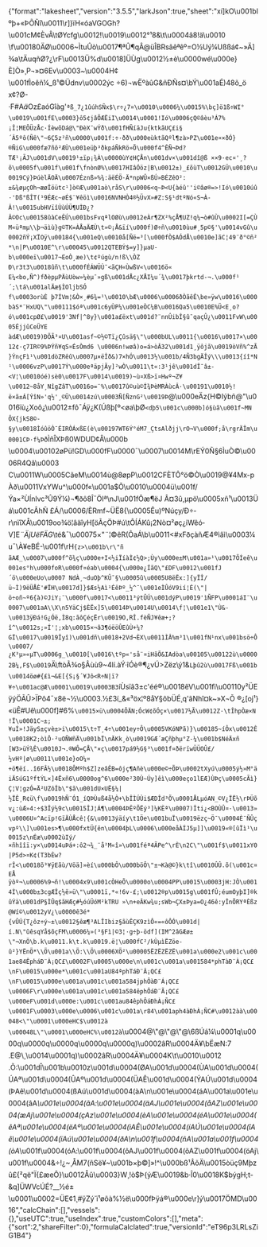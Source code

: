 {"format":"lakesheet","version":"3.5.5","larkJson":true,"sheet":"xí]kO\u001bIºþ+«ÞÕÑî\u0011\r]}ïH«óaVGOGh?\u001cM¢ÈvÂ\tØYcfg\u0012!\u0019\u0012°¹8&\t\u0004â8!ä\u0010 \f\u00180ÄØ\u0006~ÌtuÛò\u0017¶ªÛ¶qÂ@üÎBRsâêªêº=O½Uý¼Ußßá¢~»Ä]¾a\tÄuqñØ?¿\rF\u0013Ü%d\u0018]ÜÙg\u0012½±è\u0000wé\u000e}È]Ò»¸P¬»¤6Ev\u0003~\u0004H¢\u001fÌoêñ¼_ß¹©Üdnv\u0002ýc ÷6)¬wËºàûG&ñÐÑs¤\bÝ\u001aÉ)48õ_öx¢?Ø-·F#A$ä%ÊÝª|ô2Ô¢õ1I-ûS\u001b­ñ\r\u0012C9¡HÝn\u0005Ô£ QéViÝµãAº/kAïö7\u0003Ò[Þtì9Io\u001cÏ\u0012\tmÂP°¦¦#þ.\u0010[Û±õ9ÍÀ×ªÑ-Ñî@r\u0017)mÂÚ4\u000fÒÚä§·×¦Ò¢p<­ÚmÂ¤ã½'úê¡ëÝªd4þÑµæ¶9ö&Wå±AI£´i\u0001±Í\b\u0011Û´x¬\u0005\\\f\u000eöG[ÁÕ\n\u001c\u00174¾Ñ[\u0010£Ë- :6\u0014Ü¾Nák@\u0005µ\u00044FnÍCvóPý­Ø\nT\u0005ÑZGzû\u0012fÜw#\u00107ÃÜ¥H oÀ$Oz£aóGîàg'`ªß_7¿1ûúhSÑx$\r÷¿7¤\u0010\u0006¼\u0015%\bç]ö1ß÷WI°\u0019\u001fE\u0003}ô5¢jâÕÆËiI\u0014\u0001!Ió\u0006çQ©âèu³Á7%¡Î¦MEÔÜzÅc·ÍèwõDá@\"ÐèX¯wÝð\u001fHÑíäJu{ktkãUÇ£i§´Â5ºô(Ñê\"~6Ç5z²ñ\u0000\u001f:÷·ðð\u000eùktãQºl¶zà>PZ\u001e¤×ðÓ}®ÑiG\u000fæ7ñô²ÆÙ\u001eüþ­³ðkpáÑkRö»Õ\u000f4^ÊÑ¬Þd?TÆ¹¡ÃJ\u001dV\u0019¹±ïp¡¾À\u0000ùY¢HÇÅn\u001dv×\u001dî@ß ××9·ec¤'¸?õ\u0005f\u001f\u001f\fnònØ%\u0017HIâÓöz|B\u0012±)_£õùT\u0012GÜ\u0010\u0019Cý}ÞúèlÄOÄ\u0007Éznß»%¾:äëÉÖ·Ä*npWÛ×ßÚ»BÉZêO²:±&¾øµçOh¬æøÎöütc¹]ò©Æ\u001aò\råS\r\u0006<q~Þ<U{àéû''i©âø®=>!Ió\u0010úû·'Dß°ßÎT(¹9ÉÆc~øÉ$¨¥êöì\u0016NVNHÒ4®½ÜvX»#Z:S§¹dtºNó«S¬À­Â!\u0015ubHVïîÙùÚÜ¶UÌÐ¿?Â©Oc\u00158ûàCeÊÚ\u001bsFvqªlOØù\u0012eÀr¶ZX²%çÅ¶UZ!q¼¬ò#ûÙ\u0002I[=ÇÙM«üªmµ\\þ¬äìù}g©TK=ÀÅaÄÆÙ\t»©¡Å&ïí\u000f)Ø÷ñ\u0010ùu#¸5p©§'\u0014vGû\u0002ñÝ¡XÏOÿ\u00184{\u001eQ\u0010å[Ñë=³[\u000fÒ$AÓdÅ\u0010e]ãC¦49¨ð°©ñ²*\n|P\u0010E^\r\u00045\u0012QTEBÝ$=y]}µaU­b\u000eï\u0017¬EoÒ¸æe)\t¢ºúgù/n!ß\\ÒZÐ\r3t3\u0018ûñ\t\u000fÉÁWÜÙ¯<ãÇH«ÙwßV«\u0016ö«E¼<bo,Ñ^)fðèpµPÄùUòw»¼èµ¯»gß\u001dÅc¿XÅI¼u´¾\u0017þkrtd-¬.\u000f¹´;\tá\u001alÄæ§ÌOljbSÓf\u0003orùÈ þ7ÍVm¦&Ò×¸#6¾=¹\u0010\bÆ\u0006\u0006ðÒãêÊ\be»ÿw\u0016\u000bàS*¨HxUQ\"\u00111$óª\u001c6yÙP¼\u001eÒC¼B\u0016Qa5\u0010E%Ü<E¸o?ó\u001cpØ£\u0019'3Nf|^8y}\u001a£ëxt\u001d?¨nnÛibÎ§û¯qaçÛ¿\u0011FvW\u0005ÉjjûCeÜYE àdÆ\u0019)ÐÕÃ³¤U\u001asf~©½©Tï¿Çûsä§\"\u000bUL\u0011{\u0016\u0017×\u0012¢·ç7IR©9%ÞÝñ¥qS¤ÉsÒmd6 \u0006n!wøâ)o=á>òÂ32\u001d1¸ÿôjã\u0019òVñ%^zÃ}ÝnçFì¹\u001dòZRêû\u0007µ×ëÎð&)7×hÓ\u0013½\u001b/4Ñ3bgÄÎý\\\u0013{íî*N¹\u0006vzP\u0017Ý\u000eªäpjÃy]²wÒ\u0011\t«:3¹jê\u001dÎ¯â±-<V¦\u0010óé)sè0\u0017F\u0014\u0019)~ù¤Xß>ï¤Hwº¬Z¥\u0012~8åY¸NîgZâT\u0016o=¨%\u0017û©uù©Í¾ÞèMRÀùcÂ·\u00191\u0010½!ë×ã±Á[ÝîN»'q½'¸©Ü\u0014zú\u0003Ñ[ÑznG²\u0019Þ`@\u000eÄz{H©Iýbñ@\"\u0016ïù¿Xoô¿\u0012±fô¯Áÿ¿K(Úßþ[º<øa\\þØ`<dþ5\u001c\u000b]ó§ùã\u001f~MN Ô­X{jkS8©-§y\u0018ÌóûöÒ¯ÉIRÒÁxßE(è\u00197WT6Ý°éM7_ÇtsAlðjj\rO¬V\u000f;å\rgrÄÎm\u0001CÞ·f¼Þ`ðÌñÎXÞß0WDUD¢Â\u000b \u0004\u00102øPü!GD\u000fF\u0000¯\u0007\u0014M\rEÝ0Ñ§6ÌuÒ©\u0006R4Qâ\u0003 C\u0011W\u0005CãeM\u0014ù@8øpP\u0012CFÈTÔ°ö©Ò\u0019@¥4Mx-pÀð\u0011VxYWu^\u000f«\u001a$Õ\u0010\u0004ü\u001f/Ýa×²ÙÍnlvc³Û9Ý¼)¬¶ðô8Î¯ÖIª\nJ\u001fÔæ¶ëJ Â¤3û,µpö\u0005xñ¹\u0013Üá\u001cÂhÑ £Á/\u0006/ÈRmf~ÜË8{\u0005Êu)ºN­úçy/Ð÷­r\nïîXÅ\u0019oo¾ö¦âäîyH[öÃçÖÞ#ú\tÔÍÁKû¡2Nò¤²øç¿iWêó­V]E*¨ÄjU$ëF ÄG$*\té&¯\u00075×\"¨¦©êR(ÔaÁ\b\u0011<#xFðçàñÆ4®ìâì\u0003¼u¯\\À¥eBÉ-\u001f\rH`{z>\u001b\r\"ñ ãAÆ_\u0007\u000f^õ¾ç\u000e+I<½iÏíàÌ¢½Q>;Ùy\u000e±M\u001a»¹\u0017ÕÍeê\u001es°h\u000foR\u000f¤éab\u0004{\u000e¿ÍãQ\"£DF\u0012\u001fJ´ö\u000eUo\u0007 NdÀ¸~duOþ^KÛ¯§\u0005û\u0005U8ëËx:]{yÏÎ/ü~Ì)9ëÜÅÈ'#ÏH\u0017d]}$Æs½Aì¹ÉêÞº_­½^¯\u001eÌÛóV9ií¦É(\"|ö÷oñ~º6{à)©JiY¡¨\u000f\u0017<\u0011³ýtÛÚ\u001dýP\u0019'ìÑFP\u0001áI¨\u0007\u001aA\\X\n5YäCj$ÈËx]5\u0014Þ\u0014U\u0014\f¦\u001e1\"Ù&­\u0013ÿÐá!G¿Óë,Ì8q:ãôÇéçË­r\u0019O,RÎ.fèÑJ¥êæ+;?î^\u0012s;»Í'¦;xb\u0015×¬â3¶óëöÛEûÙ+¼?GÏ\u0017\u0019Îyî)\u001dñ\u0018+2Vd¬ÈX\u0011ÌÂ%m³1\u001fN¹nx\u001bsö÷Ô\u0007/¿K³µ»«µT\u0006g_\u0010[\u0016\tºp«­'så¨¤iHãÕ&IAdòa\u00105\u00122ù\u00002B¼,F$\u0019`Ä\ftòÃ¾o§Âùù9~4lí.àÝ·îÓè®¶¿vÚ>Zëz\\ý1&`Lþû2ù\u0017Fß\u001b\u0014öø#{£ì¬&E[{S¡§´¥Jô<R÷N|ï?¥÷\u001ac@Æ\u0001\u0019\u0003B3`íÙsïã3±c'éé®\u0018êV\u001fì\u00110y²ÜEÿýÖÃÛ>ÏPô4¯x8ë¬½\u0003.½£3í_&«³öx¦º8åY§ôbÜÉ¸q'ãNhî¤k~»X¬Õ ®¿[oj¹}«üÊ#Uê\u000f]#6%`\u0015×ü\u0004ÔÄN;ÓcW¢õÓç×\u0017½Ã\u0012Z·\tÎhpÒæ×N!Ï\u0001C~±;¥uÍ»!JäyS±çvè±>i\u0015\t÷T¸4÷\u001ey÷Ô\u0005VKóNPã)}\u00185~íÔx\u0012Ê\u0018K2;òìÔ·²uOÑWñÄ\u001bÏ\nÄKk¸ò\u0019GÆ´æÇñþhµ°Z-¼\u001b$NéÄxñ [W3>üÝ¾Ê\u0010J¬.®WÔ=ÇÅ\"×ç\u0017pá9½G§³\u001f¤ðërïwÜÜOÛ£/½vHº|ø\u0011\u001e}oO¼¤+ö¶ëí..î6FÂ½\u0018ÔMºh$Z]zeâÊB=ôjç¶Añè\u000e©÷ÕÞ\u0002tXyú\u0005ý½»M°äiÄSúG1ºftÝL×]4Ëxñ6\u0000og^6\u000e²30Ù~Úy]êì\u000eço1lEÆ)ÙÞç\u0005cÃì}Ç¦V¦gzÓ=Ä²UZôÎb\"$ã\u001dU×UË§¼|½ÏÊ¸R¢ü\f\u0019hÑ¨Ó1_íQÞÙuß4å½Ò+\bÎÌÚÙi$ÆDÎd³Õ\u0001ÅLµóAN_©V¿ÏË½\rÞÜõv¿:ùÆ»4:÷$3Îý½9c\u0015ÎJ¦Á¶\u0004ÞÊºÕËý³]¼KÈª\u0007)Îti¿<BOÙÛ¤·\u0013»\u0006U¤^Acïp!GïÄÙÅcê¦{&\u0013ýäíy\t1Öe\u001buÏ\u0019ëzç~Ö¯\u0004È¯ÑÛçvpº\\]\u001es>¶\u000fxtÜ{ên\u0004þL\u0006\u000eåÀÍJ5µ]]\u0019«®[ûÏì¹\u0015z\nÉæ\u0002ùIý/×ñhîîï:y×\u0014uÞá+:ô2¬¾_¨å²M«î»\u001féª4ÃPe^\rÈ\n2C\"\u001f$\u0011xY0|P5d>¤K¢(T3bÈw?rÎ<\u0018õ³¥ÿEãù/Vöä]»èí\u000bÔ\u000böÔ\"±¬Kà@©}k\tî\u0010ÛÛ.õ(\u001c¤EÅ ÿòº¬\u0006%9¬ñ!\u0004x9\u001cÒHeÕ\u0000o\u0004PP\u0015\u0003jH:JÒ\u0014Ì\u000b±3cgÆÎç½ë»ü\"\u0001ï,*«!6v-£;\u0012®p\u0015g\u001fÛ;éumOyþI]®kûÝä\u001dP§ÌÛq$ãHÆç#½óúÜóM²kTRU »\n+eÂKw¾u;sWb¬ÇX±Þya=O¿46ê:yÎnÕRYªÈßz@Wí©\u0012yV¿\u0000ê3é*{vÛÚ{T¿ôz÷ý~±\u0012§êæ¶³ALÎIbiz§ãùÊÇK9zìÔ«=«ôÔÓ\u001d|í.N\"ûêsqYå$õçFM\u0006¼»(³§Fì|©3¦·g÷þ-ödf](IM^2âGÆø±\"¬XnÖ\b.k\u0011.k\t.k\u0019.ë¦\u000fC²/kÙµìËZöe-û²}YËnÖ*\\Ö\u001a\\Ö:\\Ö\u0006XÖ²\u00005ËZËZËZË\u001a\u000e2\u001c\u001ae84ÊpháÐ¨À¡QC£\u0002F\u0005\u000e\n\u001c\u001a\u001584*phTàÐ¨À¡QC£\nF\u0015\u000e*\u001c\u001aU84ªphTáÐ¨Â¡QC£\nF\u0015\u000e\u001a\u001c\u001a584jphÔàÐ¨Á¡QC£\u0006F\r\u000e\u001a\u001c\u001a584êphÔáÐ¨Ã¡QC£\u000eF\u001d\u000e:\u001c\u001au84êphÔáÐhÀ¡ÑC£\u0001F\u0003\u000e\u0006\u001c\u001a\r84\u001aph4àÐhÀ¡ÑC#\u0012àà\u00048<\"\u0001\u000eHC$\u0012à \u00048L\"\u0001\u000eHC%\u0012à`\u0004@\\\"@\\\"@\\\"@\\6ßÚá¼\u0001q\u0000q\u0000q\u0000q\u0000q\u0000q)\u0002âR\u0004Ä¥\bËæN:7 .E@\\¸\u0014\u0001q)\u0002âR\u0004Ä¥\u0004K\t\u0010\u0012 .Õ:\u001dÎ\u001b\u0010z\u001d\u0004(ØA\u001d\u0004(ÙA\u001d\u0004(ÚAª\u001d\u0004(ÛAº\u001d\u0004(ÜAÊ\u001d\u0004(ÝAÚ\u001d\u0004(ÞAê\u001d\u0004(ßAú\u001d\u0004(àA\n\u001e\u0004(áA\u001a\u001e\u0004(âA*\u001e\u0004(ãA:\u001e\u0004(äAJ\u001e\u0004(åAZ\u001e\u0004(æAj\u001e\u0004(çAz\u001e\u0004(èA\u001e\u0004(éA\u001e\u0004(êAª\u001e\u0004(ëAº\u001e\u0004(ìAÊ\u001e\u0004(íAÚ\u001e\u0004(îAê\u001e\u0004(ïAú\u001e\u0004(ðA\n\u001f\u0004(ñA\u001a\u001f\u0004(òA*\u001f\u0004(óA:\u001f\u0004(ôAJ\u001f\u0004(õAZ\u001f\u0004(öAj\u001f\u0004&÷!¿~¸ÅM7(ñSë¥~\u001b×þ©]»!^\u000bß¹ÂõÄ\u0015òüç9Mþzû£{²që\"Ï{£æeÔ}\u0012Åû\u0003}W¸!ò$Þ{ýÆ\u0019&b·Î0\u0018K$býgH;t-&q]ÜWVcÚÉ?__½é±\u0001\u0002=ÜE¢1¸#ÿZý`ï¹øõà%½ë\u000fÞÿá®\u000e\r]ý\u0017ÖMD\u0016","calcChain":[],"vessels":{},"useUTC":true,"useIndex":true,"customColors":[],"meta":{"sort":2,"shareFilter":0},"formulaCalclated":true,"versionId":"eT96p3LRLsZiG1B4"}